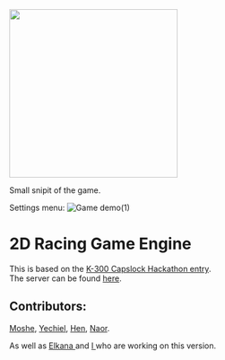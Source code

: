 <img src="https://i.ibb.co/R00tPh5/Whats-App-Image-2020-09-24-at-19-29-27.jpg" width="300" />

Small snipit of the game.

Settings menu:
![Game demo(1)](https://j.gifs.com/ZY3rzR.gif)

# 2D Racing Game Engine
This is based on the <a href="https://github.com/ELK4N4/K300-RacingGame">K-300 Capslock Hackathon entry</a>.
<br>The server can be found <a href="https://github.com/ELK4N4/2d-racing-game-server">here</a>.
## Contributors:

<a href="https://github.com/Bon1bon"> Moshe</a>, <a href="https://github.com/yechielb2000"> Yechiel</a>, <a href="https://github.com/henyair"> Hen</a>, <a href="https://github.com/naor531"> Naor</a>. 

As well as <a href="https://github.com/ELK4N4"> Elkana </a> and <a href="https://github.com/Akiva-Grobman"> I </a> who are working on this version.
